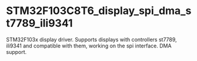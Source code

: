 # STM32F103C8T6_display_spi_dma_st7789_ili9341
 STM32F103x display driver. Supports displays with controllers st7789, ili9341 and compatible with them, working on the spi interface. DMA support.
